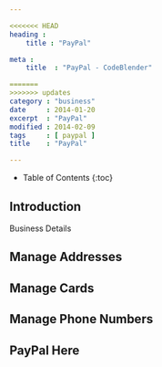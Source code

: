 ```yaml
---

<<<<<<< HEAD
heading :
    title : "PayPal"

meta :
    title  : "PayPal - CodeBlender"

=======
>>>>>>> updates
category : "business"
date     : 2014-01-20
excerpt  : "PayPal"
modified : 2014-02-09
tags     : [ paypal ]
title    : "PayPal"

---
```


* Table of Contents
{:toc}

## Introduction

Business Details

## Manage Addresses

## Manage Cards

## Manage Phone Numbers

## PayPal Here

[PayPal]:https://www.paypal.com
[PayPal Developer]:https://developer.paypal.com/
[PayPal Here]:https://www.paypal.com/uk/webapps/mpp/how-to-use-paypal-here
